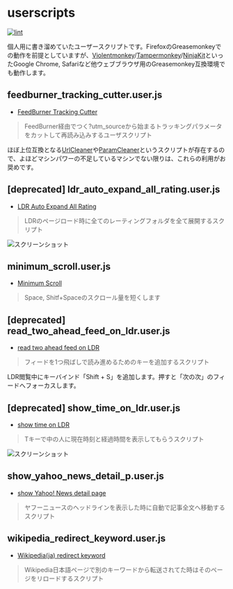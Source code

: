 userscripts
============

[![lint](https://github.com/raimon49/userscripts/workflows/lint/badge.svg)](https://github.com/raimon49/userscripts/actions/runs/395886191)

個人用に書き溜めていたユーザースクリプトです。FirefoxのGreasemonkeyでの動作を前提としていますが、[Violentmonkey](https://addons.mozilla.org/ja/firefox/addon/violentmonkey/)/[Tampermonkey](https://chrome.google.com/webstore/detail/tampermonkey/dhdgffkkebhmkfjojejmpbldmpobfkfo)/[NinjaKit](http://os0x.hatenablog.com/entry/20100612/1276330696)といったGoogle Chrome, Safariなど他ウェブブラウザ用のGreasemonkey互換環境でも動作します。

feedburner\_tracking\_cutter.user.js
----------------------------------

* [FeedBurner Tracking Cutter](https://github.com/raimon49/userscripts/raw/master/feedburner_tracking_cutter.user.js)

> FeedBurner経由でつく?utm\_sourceから始まるトラッキングパラメータをカットして再読み込みするユーザスクリプト

ほぼ上位互換となる[UrlCleaner](https://github.com/ussy/greasemonkey/blob/master/urlcleaner.user.js)や[ParamCleaner](https://github.com/azu/ParamCleaner)というスクリプトが存在するので、よほどマシンパワーの不足しているマシンでない限りは、これらの利用がお奨めです。

[deprecated] ldr\_auto\_expand\_all\_rating.user.js
---------------------------------------------------

* [LDR Auto Expand All Rating](https://github.com/raimon49/userscripts/raw/master/ldr_auto_expand_all_rating.user.js)

> LDRのページロード時に全てのレーティングフォルダを全て展開するスクリプト

![スクリーンショット](http://sangoukan.xrea.jp/cgi-bin/tDiary/images/20140721_0.png)

minimum\_scroll.user.js
-----------------------

* [Minimum Scroll](https://github.com/raimon49/userscripts/raw/master/minimum_scroll.user.js)

> Space, Shitf+Spaceのスクロール量を短くします

[deprecated] read\_two\_ahead\_feed\_on\_ldr.user.js
----------------------------------------------------

* [read two ahead feed on LDR](https://github.com/raimon49/userscripts/raw/master/read_two_ahead_feed_on_ldr.user.js)

> フィードを1つ飛ばしで読み進めるためのキーを追加するスクリプト

LDR閲覧中にキーバインド「Shift + S」を追加します。押すと「次の次」のフィードへフォーカスします。

[deprecated] show\_time\_on\_ldr.user.js
----------------------------------------

* [show time on LDR](https://github.com/raimon49/userscripts/raw/master/show_time_on_ldr.user.js)

> Tキーで中の人に現在時刻と経過時間を表示してもらうスクリプト

![スクリーンショット](http://sangoukan.xrea.jp/cgi-bin/tDiary/images/20080913_1.jpg)

show\_yahoo\_news\_detail\_p.user.js
------------------------------------

* [show Yahoo! News detail page](https://github.com/raimon49/userscripts/raw/master/show_yahoo_news_detail_p.user.js)

> ヤフーニュースのヘッドラインを表示した時に自動で記事全文へ移動するスクリプト

wikipedia\_redirect\_keyword.user.js
------------------------------------

* [Wikipedia(ja) redirect keyword](https://github.com/raimon49/userscripts/raw/master/wikipedia_redirect_keyword.user.js)

> Wikipedia日本語ページで別のキーワードから転送されてた時はそのページをリロードするスクリプト
